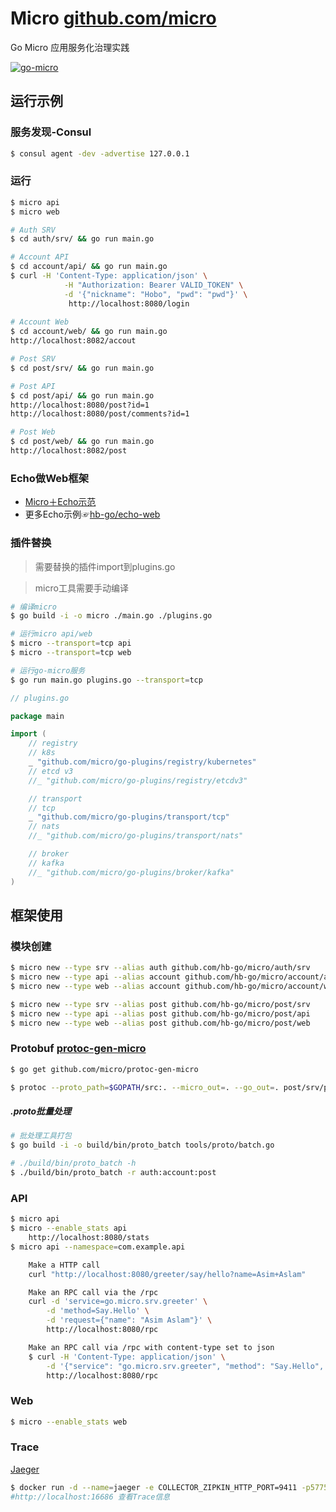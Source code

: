 # Micro [github.com/micro](http://github.com/micro)
Go Micro 应用服务化治理实践

<a href="/doc/README.md">![go-micro](/doc/img/micro.jpg "go-micro")</a>

## 运行示例

### 服务发现-Consul
```bash
$ consul agent -dev -advertise 127.0.0.1
```

### 运行
```bash
$ micro api
$ micro web

# Auth SRV
$ cd auth/srv/ && go run main.go

# Account API
$ cd account/api/ && go run main.go
$ curl -H 'Content-Type: application/json' \
            -H "Authorization: Bearer VALID_TOKEN" \
            -d '{"nickname": "Hobo", "pwd": "pwd"}' \
             http://localhost:8080/login
             
# Account Web
$ cd account/web/ && go run main.go
http://localhost:8082/accout

# Post SRV
$ cd post/srv/ && go run main.go

# Post API
$ cd post/api/ && go run main.go
http://localhost:8080/post?id=1
http://localhost:8080/post/comments?id=1

# Post Web
$ cd post/web/ && go run main.go
http://localhost:8082/post
```

### Echo做Web框架
- [Micro＋Echo示范](/_echo-web)
- 更多Echo示例☞[hb-go/echo-web](https://github.com/hb-go/echo-web)

### 插件替换
> 需要替换的插件import到plugins.go

> micro工具需要手动编译
```bash
# 编译micro
$ go build -i -o micro ./main.go ./plugins.go

# 运行micro api/web
$ micro --transport=tcp api
$ micro --transport=tcp web

# 运行go-micro服务
$ go run main.go plugins.go --transport=tcp
```
```go
// plugins.go

package main

import (
	// registry
	// k8s
	_ "github.com/micro/go-plugins/registry/kubernetes"
	// etcd v3
	//_ "github.com/micro/go-plugins/registry/etcdv3"

	// transport
	// tcp
	_ "github.com/micro/go-plugins/transport/tcp"
	// nats
	//_ "github.com/micro/go-plugins/transport/nats"

	// broker
	// kafka
	//_ "github.com/micro/go-plugins/broker/kafka"
)
```

## 框架使用

### 模块创建
```bash
$ micro new --type srv --alias auth github.com/hb-go/micro/auth/srv
$ micro new --type api --alias account github.com/hb-go/micro/account/api
$ micro new --type web --alias account github.com/hb-go/micro/account/web

$ micro new --type srv --alias post github.com/hb-go/micro/post/srv
$ micro new --type api --alias post github.com/hb-go/micro/post/api
$ micro new --type web --alias post github.com/hb-go/micro/post/web
```

### Protobuf [protoc-gen-micro](https://github.com/micro/protoc-gen-micro)
```bash
$ go get github.com/micro/protoc-gen-micro

$ protoc --proto_path=$GOPATH/src:. --micro_out=. --go_out=. post/srv/proto/example/example.proto
```

##### .proto批量处理
```bash
# 批处理工具打包
$ go build -i -o build/bin/proto_batch tools/proto/batch.go

# ./build/bin/proto_batch -h
$ ./build/bin/proto_batch -r auth:account:post
```

### API
```bash
$ micro api
$ micro --enable_stats api
    http://localhost:8080/stats
$ micro api --namespace=com.example.api

    Make a HTTP call
    curl "http://localhost:8080/greeter/say/hello?name=Asim+Aslam"

    Make an RPC call via the /rpc
    curl -d 'service=go.micro.srv.greeter' \
        -d 'method=Say.Hello' \
        -d 'request={"name": "Asim Aslam"}' \
        http://localhost:8080/rpc

    Make an RPC call via /rpc with content-type set to json
    $ curl -H 'Content-Type: application/json' \
        -d '{"service": "go.micro.srv.greeter", "method": "Say.Hello", "request": {"name": "Asim Aslam"}}' \
        http://localhost:8080/rpc
```

### Web
```bash
$ micro --enable_stats web
```
	
### Trace
[Jaeger](http://jaeger.readthedocs.io/en/latest/getting_started/#all-in-one-docker-image)
```bash
$ docker run -d --name=jaeger -e COLLECTOR_ZIPKIN_HTTP_PORT=9411 -p5775:5775/udp -p6831:6831/udp -p6832:6832/udp   -p5778:5778 -p16686:16686 -p14268:14268 -p9411:9411 jaegertracing/all-in-one:latest
#http://localhost:16686 查看Trace信息
```